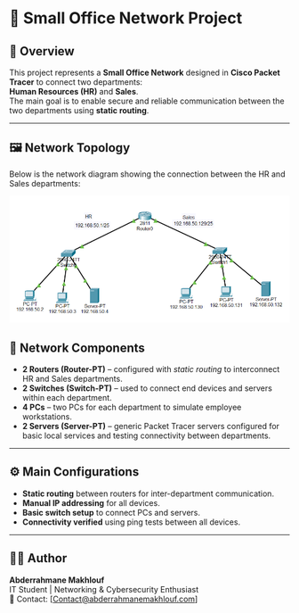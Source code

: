 # 🏢 Small Office Network Project

## 📘 Overview
This project represents a **Small Office Network** designed in **Cisco Packet Tracer** to connect two departments:  
**Human Resources (HR)** and **Sales**.  
The main goal is to enable secure and reliable communication between the two departments using **static routing**.

---
## 🖼️ Network Topology
Below is the network diagram showing the connection between the HR and Sales departments:

![Network Diagram](./Small_Office_Network_Project/Network_Diagram.png)

## 🧩 Network Components

- **2 Routers (Router-PT)** – configured with *static routing* to interconnect HR and Sales departments.  
- **2 Switches (Switch-PT)** – used to connect end devices and servers within each department.  
- **4 PCs** – two PCs for each department to simulate employee workstations.  
- **2 Servers (Server-PT)** – generic Packet Tracer servers configured for basic local services and testing connectivity between departments.

---

## ⚙️ Main Configurations

- **Static routing** between routers for inter-department communication.  
- **Manual IP addressing** for all devices.  
- **Basic switch setup** to connect PCs and servers.  
- **Connectivity verified** using ping tests between all devices.  

---
## 👨‍💻 Author
**Abderrahmane Makhlouf**  
IT Student | Networking & Cybersecurity Enthusiast  
📧 Contact: [Contact@abderrahmanemakhlouf.com]
